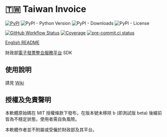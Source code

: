 # 🇹🇼 Taiwan Invoice

[![PyPI](https://img.shields.io/pypi/v/tw_invoice?color=brightgreen&logo=pypi&logoColor=white)](https://pypi.org/project/tw_invoice)
![PyPI - Python Version](https://img.shields.io/pypi/pyversions/tw_invoice?color=brightgreen&logo=python&logoColor=white)
![PyPI - Downloads](https://img.shields.io/pypi/dm/tw_invoice?color=brightgreen)
![PyPI - License](https://img.shields.io/pypi/l/tw_invoice?color=brightgreen)

[![GitHub Workflow Status](https://img.shields.io/github/workflow/status/tomy0000000/tw-invoice/Test?logo=Github)](https://github.com/tomy0000000/tw-invoice/actions/workflows/test.yml)
[![Coverage](https://img.shields.io/codecov/c/github/tomy0000000/tw-invoice?color=brightgreen&logo=codecov&logoColor=white&token=ESgHfrrk6z)](https://codecov.io/gh/tomy0000000/tw-invoice)
[![pre-commit.ci status](https://results.pre-commit.ci/badge/github/tomy0000000/tw-invoice/main.svg)](https://results.pre-commit.ci/latest/github/tomy0000000/tw-invoice/main)

[English README](https://github.com/tomy0000000/tw-invoice/blob/main/README.md)

財政部[電子發票整合服務平台](https://www.einvoice.nat.gov.tw) SDK

## 使用說明

請見 [Wiki](https://github.com/tomy0000000/tw-invoice/wiki)

## 授權及免責聲明

本軟體原始碼在 MIT 授權條款下發布，在版本號未移除 b (即測試版 beta) 後綴前皆為不穩定狀態，使用者需自負風險。

本軟體作者並不附屬或受僱於財政部及其平台。
